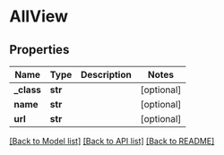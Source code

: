 # AllView


## Properties
Name | Type | Description | Notes
------------ | ------------- | ------------- | -------------
**_class** | **str** |  | [optional] 
**name** | **str** |  | [optional] 
**url** | **str** |  | [optional] 

[[Back to Model list]](../README.md#documentation-for-models) [[Back to API list]](../README.md#documentation-for-api-endpoints) [[Back to README]](../README.md)


